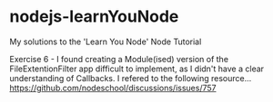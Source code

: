 # nodejs-learnYouNode
My solutions to the 'Learn You Node' Node Tutorial

Exercise 6 - I found creating a Module(ised) version of the FileExtentionFilter app difficult to implement, as I didn't have a clear understanding of Callbacks. I refered to the following resource...
https://github.com/nodeschool/discussions/issues/757


